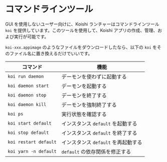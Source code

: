 # コマンドラインツール

GUI を使用しないユーザー向けに、Koishi ランチャーはコマンドラインツール `koi` を提供しています。このツールを使用して、Koishi アプリの作成、管理、および実行が可能です。

`koi-xxx.appimage` のようなファイルをダウンロードしたなら、以下の `koi` をそのファイル名に置き換えるだけでいいです。

| コマンド                  | 機能                      |
| --------------------- | ----------------------- |
| `koi run daemon`      | デーモンを使わずに起動する           |
| `koi daemon start`    | デーモンを起動する               |
| `koi daemon stop`     | デーモンを終了する               |
| `koi daemon kill`     | デーモンを強制終了する             |
| `koi ps`              | 実行状態を確認する               |
| `koi start default`   | インスタンス `default` を起動する  |
| `koi stop default`    | インスタンス `default` を終了する  |
| `koi restart default` | インスタンス `default` を再起動する |
| `koi yarn -n default` | `default` の依存関係を修正する    |
